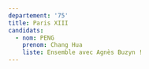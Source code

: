 ```yaml
---
departement: '75'
title: Paris XIII
candidats:
  - nom: PENG
    prenom: Chang Hua
    liste: Ensemble avec Agnès Buzyn !
---
```

